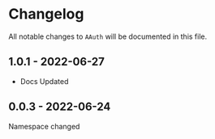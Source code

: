 # Changelog

All notable changes to `AAuth` will be documented in this file.

## 1.0.1 - 2022-06-27

- Docs Updated

## 0.0.3 - 2022-06-24

Namespace changed
